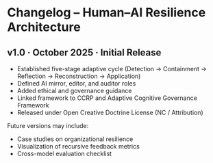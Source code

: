 # Changelog – Human–AI Resilience Architecture

## v1.0 · October 2025 · Initial Release
- Established five-stage adaptive cycle (Detection → Containment → Reflection → Reconstruction → Application)
- Defined AI mirror, editor, and auditor roles
- Added ethical and governance guidance
- Linked framework to CCRP and Adaptive Cognitive Governance Framework
- Released under Open Creative Doctrine License (NC / Attribution)

Future versions may include:
- Case studies on organizational resilience
- Visualization of recursive feedback metrics
- Cross-model evaluation checklist
